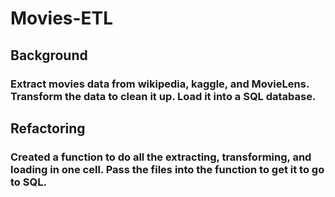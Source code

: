 # Movies-ETL
## Background
### Extract movies data from wikipedia, kaggle, and MovieLens. Transform the data to clean it up. Load it into a SQL database.
## Refactoring
### Created a function to do all the extracting, transforming, and loading in one cell. Pass the files into the function to get it to go to SQL.
